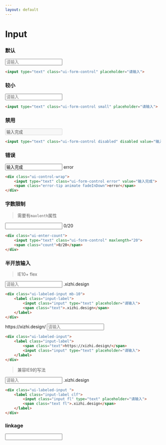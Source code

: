 ```yaml
---
layout: default
---
```


# Input

### 默认

<input type="text" class="ui-form-control" placeholder="请输入">

```html
<input type="text" class="ui-form-control" placeholder="请输入">
```


### 较小

<input type="text" class="ui-form-control small" placeholder="请输入">

```html
<input type="text" class="ui-form-control small" placeholder="请输入">
```

### 禁用

<input type="text" class="ui-form-control disabled" disabled value="输入完成">

```html
<input type="text" class="ui-form-control disabled" disabled value="输入完成">
```

### 错误

<div class="ui-control-wrap">
    <input type="text" class="ui-form-control error" value="输入完成">
    <span class="error-tip animate fadeInDown">error</span>
</div>


```html
<div class="ui-control-wrap">
    <input type="text" class="ui-form-control error" value="输入完成">
    <span class="error-tip animate fadeInDown">error</span>
</div>
```

### 字数限制

> 需要有`maxlenth`属性


<div class="ui-enter-count">
    <input type="text" class="ui-form-control" maxlength="20">
    <span class="count">0/20</span>
</div>

```html
<div class="ui-enter-count">
    <input type="text" class="ui-form-control" maxlength="20">
    <span class="count">0/20</span>
</div>
```

### 半开放输入

> IE10+  flex

<div class="ui-labeled-input mb-10">
    <label class="input-label">
        <input class="input" type="text" placeholder="请输入">
        <span class="text">.xizhi.design</span>
    </label>
</div>

```html
<div class="ui-labeled-input mb-10">
    <label class="input-label">
        <input class="input" type="text" placeholder="请输入">
        <span class="text">.xizhi.design</span>
    </label>
</div>
```


<div class="ui-labeled-input">
    <label class="input-label">
        <span class="text">https://xizhi.design/</span>
        <input class="input" type="text" placeholder="请输入">
    </label>
</div>

```html
<div class="ui-labeled-input">
    <label class="input-label">
        <span class="text">https://xizhi.design/</span>
        <input class="input" type="text" placeholder="请输入">
    </label>
</div>
```

> 兼容IE9的写法

<div class="ui-labeled-input ">
    <label class="input-label clf">
        <input class="input fl" type="text" placeholder="请输入">
        <span class="text fl">.xizhi.design</span>
    </label>
</div>

```html
<div class="ui-labeled-input ">
    <label class="input-label clf">
        <input class="input fl" type="text" placeholder="请输入">
        <span class="text fl">.xizhi.design</span>
    </label>
</div>
```


### linkage

<div class="ui-select" id="linkagedemo">
    <div class="input-wrap">
        <input value="" class="ui-form-control linkage-input"/>
        <i class="fa fa-angle-down"></i>
        <input name="linkage" class="linkage-value" type="hidden" />
    </div>
</div>


<script>
// $element.uiLinkage(option)
$(function () {
    $('#linkagedemo').uiLinkage({
        ajaxUrl: '/iui/datas',
        initData: '1'
    });
});
</script>